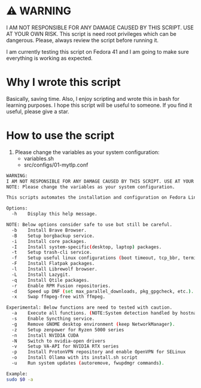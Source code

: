 # **⚠️ WARNING**

I AM NOT RESPONSIBLE FOR ANY DAMAGE CAUSED BY THIS SCRIPT. USE AT YOUR OWN RISK.
This script is need root privileges which can be dangerous. Please, always review the script before running it.

I am currently testing this script on Fedora 41 and I am going to make sure everything is working as expected.

# Why I wrote this script

Basically, saving time. Also, I enjoy scripting and wrote this in bash for learning purposes. I hope this script will be useful to someone. If you find it useful, please give a star.

# How to use the script

1. Please change the variables as your system configuration:
   - variables.sh
   - src/configs/01-mytlp.conf

```bash
WARNING:
I AM NOT RESPONSIBLE FOR ANY DAMAGE CAUSED BY THIS SCRIPT. USE AT YOUR OWN RISK. This script is need root privileges which can be dangerous.
NOTE: Please change the variables as your system configuration.

This scripts automates the installation and configuration on Fedora Linux.

Options:
  -h    Display this help message.

NOTE: Below options consider safe to use but still be careful.
  -b    Install Brave Browser.
  -B    Setup borgbackup service.
  -i    Install core packages.
  -I    Install system-specific(desktop, laptop) packages.
  -t    Setup trash-cli service.
  -f    Setup useful linux configurations (boot timeout, tcp_bbr, terminal password timeout).
  -F    Install Flatpak packages.
  -l    Install Librewolf browser.
  -L    Install Lazygit.
  -q    Install Qtile packages.
  -r    Enable RPM Fusion repositories.
  -d    Speed up DNF (set max_parallel_downloads, pkg_gpgcheck, etc.).
  -x    Swap ffmpeg-free with ffmpeg.

Experimental: Below functions are need to tested with caution.
  -a    Execute all functions. (NOTE:System detection handled by hostname)
  -s    Enable Syncthing service.
  -g    Remove GNOME desktop environment (keep NetworkManager).
  -z    Setup zenpower for Ryzen 5000 series
  -n    Install NVIDIA CUDA
  -N    Switch to nvidia-open drivers
  -v    Setup VA-API for NVIDIA RTX series
  -p    Install ProtonVPN repository and enable OpenVPN for SELinux
  -o    Install Ollama with its install.sh script
  -u    Run system updates (autoremove, fwupdmgr commands).

Example:
sudo $0 -a
```

```

```
